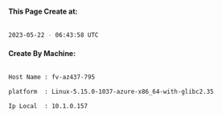 
   
#### This Page Create at:

```bash

2023-05-22 - 06:43:58 UTC

```

#### Create By Machine:

```bash

Host Name : fv-az437-795

platform  : Linux-5.15.0-1037-azure-x86_64-with-glibc2.35

Ip Local  : 10.1.0.157

```

